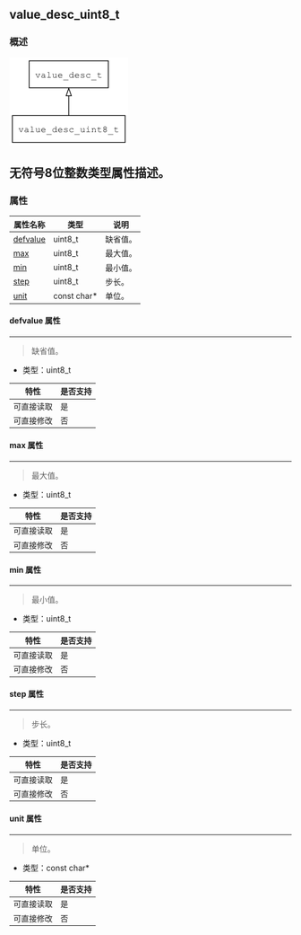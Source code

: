 ## value\_desc\_uint8\_t
### 概述
![image](images/value_desc_uint8_t_0.png)

无符号8位整数类型属性描述。
----------------------------------
### 属性
<p id="value_desc_uint8_t_properties">

| 属性名称 | 类型 | 说明 | 
| -------- | ----- | ------------ | 
| <a href="#value_desc_uint8_t_defvalue">defvalue</a> | uint8\_t | 缺省值。 |
| <a href="#value_desc_uint8_t_max">max</a> | uint8\_t | 最大值。 |
| <a href="#value_desc_uint8_t_min">min</a> | uint8\_t | 最小值。 |
| <a href="#value_desc_uint8_t_step">step</a> | uint8\_t | 步长。 |
| <a href="#value_desc_uint8_t_unit">unit</a> | const char* | 单位。 |
#### defvalue 属性
-----------------------
> <p id="value_desc_uint8_t_defvalue">缺省值。

* 类型：uint8\_t

| 特性 | 是否支持 |
| -------- | ----- |
| 可直接读取 | 是 |
| 可直接修改 | 否 |
#### max 属性
-----------------------
> <p id="value_desc_uint8_t_max">最大值。

* 类型：uint8\_t

| 特性 | 是否支持 |
| -------- | ----- |
| 可直接读取 | 是 |
| 可直接修改 | 否 |
#### min 属性
-----------------------
> <p id="value_desc_uint8_t_min">最小值。

* 类型：uint8\_t

| 特性 | 是否支持 |
| -------- | ----- |
| 可直接读取 | 是 |
| 可直接修改 | 否 |
#### step 属性
-----------------------
> <p id="value_desc_uint8_t_step">步长。

* 类型：uint8\_t

| 特性 | 是否支持 |
| -------- | ----- |
| 可直接读取 | 是 |
| 可直接修改 | 否 |
#### unit 属性
-----------------------
> <p id="value_desc_uint8_t_unit">单位。

* 类型：const char*

| 特性 | 是否支持 |
| -------- | ----- |
| 可直接读取 | 是 |
| 可直接修改 | 否 |
